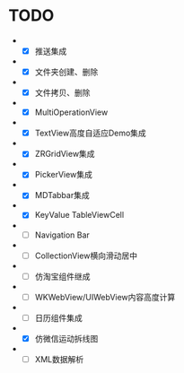 # TODO

* - [x] 推送集成
* - [x] 文件夹创建、删除
* - [x] 文件拷贝、删除
* - [x] MultiOperationView
* - [x] TextView高度自适应Demo集成
* - [x] ZRGridView集成
* - [x] PickerView集成
* - [x] MDTabbar集成
* - [x] KeyValue TableViewCell
* - [ ] Navigation Bar
* - [ ] CollectionView横向滑动居中
* - [ ] 仿淘宝组件继成
* - [ ] WKWebView/UIWebView内容高度计算
* - [ ] 日历组件集成
* - [x] 仿微信运动拆线图
* - [ ] XML数据解析
